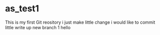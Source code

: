 # as_test1
This is my first Git reository
i just make little change
i would like to commit little write up
new branch 1
hello
